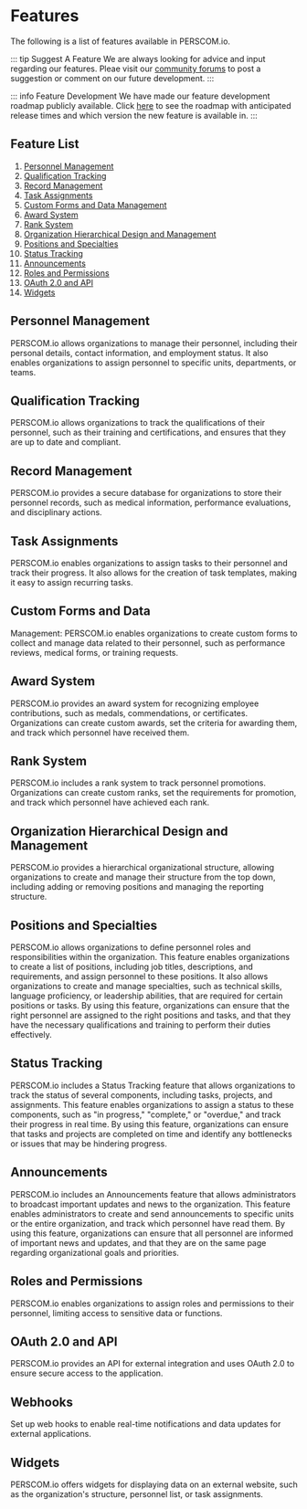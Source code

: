 # Features

The following is a list of features available in PERSCOM.io.

<!-- prettier-ignore -->
::: tip Suggest A Feature 
We are always looking for advice and input regarding our features. Pleae visit our 
[community forums](https://community.deschutesdesigngroup.com/forum/3-feedback-and-ideas/) 
to post a suggestion or comment on our future development. 
:::

<!-- prettier-ignore -->
::: info Feature Development
We have made our feature development roadmap publicly available. 
Click [here](https://github.com/orgs/DeschutesDesignGroupLLC/projects/2/views/4) to see 
the roadmap with anticipated release times and which version the new feature is available in.
:::

## Feature List

1. [Personnel Management](#personnel-management)
2. [Qualification Tracking](#qualification-tracking)
3. [Record Management](#record-management)
4. [Task Assignments](#task-assignments)
5. [Custom Forms and Data Management](#custom-forms-and-data)
6. [Award System](#award-system)
7. [Rank System](#rank-system)
8. [Organization Hierarchical Design and Management](#organization-hierarchical-design-and-management)
9. [Positions and Specialties](#positions-and-specialties)
10. [Status Tracking](#status-tracking)
11. [Announcements](#announcements)
12. [Roles and Permissions](#roles-and-permissions)
13. [OAuth 2.0 and API](#oauth-20-and-api)
14. [Widgets](#widgets)

## Personnel Management

PERSCOM.io allows organizations to manage their personnel, including their personal details, contact information, and employment status. It
also enables organizations to assign personnel to specific units, departments, or teams.

## Qualification Tracking

PERSCOM.io allows organizations to track the qualifications of their personnel, such as their training and certifications, and ensures that
they are up to date and compliant.

## Record Management

PERSCOM.io provides a secure database for organizations to store their personnel records, such as medical information, performance
evaluations, and disciplinary actions.

## Task Assignments

PERSCOM.io enables organizations to assign tasks to their personnel and track their progress. It also allows for the creation of task
templates, making it easy to assign recurring tasks.

## Custom Forms and Data

Management: PERSCOM.io enables organizations to create custom forms to collect and manage data related to their personnel, such as
performance reviews, medical forms, or training requests.

## Award System

PERSCOM.io provides an award system for recognizing employee contributions, such as medals, commendations, or certificates. Organizations
can create custom awards, set the criteria for awarding them, and track which personnel have received them.

## Rank System

PERSCOM.io includes a rank system to track personnel promotions. Organizations can create custom ranks, set the requirements for promotion,
and track which personnel have achieved each rank.

## Organization Hierarchical Design and Management

PERSCOM.io provides a hierarchical organizational structure, allowing organizations to create and manage their structure from the top down,
including adding or removing positions and managing the reporting structure.

## Positions and Specialties

PERSCOM.io allows organizations to define personnel roles and responsibilities within the organization. This feature enables organizations
to create a list of positions, including job titles, descriptions, and requirements, and assign personnel to these positions. It also allows
organizations to create and manage specialties, such as technical skills, language proficiency, or leadership abilities, that are required
for certain positions or tasks. By using this feature, organizations can ensure that the right personnel are assigned to the right positions
and tasks, and that they have the necessary qualifications and training to perform their duties effectively.

## Status Tracking

PERSCOM.io includes a Status Tracking feature that allows organizations to track the status of several components, including tasks,
projects, and assignments. This feature enables organizations to assign a status to these components, such as "in progress," "complete," or
"overdue," and track their progress in real time. By using this feature, organizations can ensure that tasks and projects are completed on
time and identify any bottlenecks or issues that may be hindering progress.

## Announcements

PERSCOM.io includes an Announcements feature that allows administrators to broadcast important updates and news to the organization. This
feature enables administrators to create and send announcements to specific units or the entire organization, and track which personnel have
read them. By using this feature, organizations can ensure that all personnel are informed of important news and updates, and that they are
on the same page regarding organizational goals and priorities.

## Roles and Permissions

PERSCOM.io enables organizations to assign roles and permissions to their personnel, limiting access to sensitive data or functions.

## OAuth 2.0 and API

PERSCOM.io provides an API for external integration and uses OAuth 2.0 to ensure secure access to the application.

## Webhooks

Set up web hooks to enable real-time notifications and data updates for external applications.

## Widgets

PERSCOM.io offers widgets for displaying data on an external website, such as the organization's structure, personnel list, or task
assignments.
